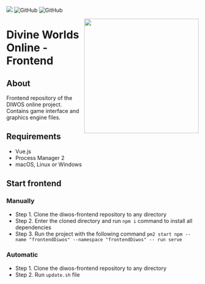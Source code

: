 
![](https://img.shields.io/badge/LICENSE-GNU%20AGPLv3-blue?style=flat-square)
![GitHub](https://img.shields.io/tokei/lines/github/diwos-dev/diwos-frontend?label=TOTAL%20LINES&style=flat-square)
![GitHub](https://img.shields.io/github/workflow/status/diwos-dev/diwos-frontend/test%20action?label=BUILD&style=flat-square)

<img align="right" src="https://sun9-88.userapi.com/s/v1/if2/70S2ojb2V8rExJVlBVTsH3veMB3Znka_oLacDSWlJaIaFm4XNj_f02q0UVZ34U1FKtBuCL3GWdx-Qi7J5U4_dNCB.jpg?size=2000x2000&quality=96&type=album" height="300" width="300">

# Divine Worlds Online - Frontend

## About
Frontend repository of the DIWOS online project. Contains game interface and graphics engine files.

## Requirements
* Vue.js
* Process Manager 2
* macOS, Linux or Windows

## Start frontend
### Manually
* Step 1. Clone the diwos-frontend repository to any directory
* Step 2. Enter the cloned directory and run ```npm i``` command to install all dependencies
* Step 3. Run the project with the following command ``` pm2 start npm --name "frontendDiwos" --namespace "frontendDiwos" -- run serve ```

### Automatic
* Step 1. Clone the diwos-frontend repository to any directory
* Step 2. Run ```update.sh``` file
